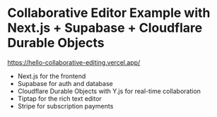 # Collaborative Editor Example with Next.js + Supabase + Cloudflare Durable Objects

https://hello-collaborative-editing.vercel.app/

- Next.js for the frontend
- Supabase for auth and database
- Cloudflare Durable Objects with Y.js for real-time collaboration
- Tiptap for the rich text editor
- Stripe for subscription payments
